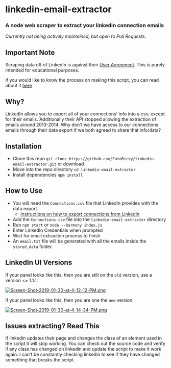 # linkedin-email-extractor
### A node web scraper to extract your linkedin connection emails
*Currently not being actively maintained, but open to Pull Requests.*

## Important Note
Scraping data off of LinkedIn is against their [User Agreement](https://www.linkedin.com/legal/user-agreement). This is purely intended for educational purposes.

If you would like to know the process on making this script, you can read about it [here](https://dev.to/futoricky/how-i-made-a-web-scraper-script-because-linkedin-27fc)

## Why?
LinkedIn allows you to export all of your connections' info into a csv, except for their emails. 
Additionally their API stopped allowing the extraction of emails around 2013-2014. Why don't we have access to our connections emails through their data export if we both agreed to share that info/data?

## Installation
- Clone this repo `git clone https://github.com/FutoRicky/linkedin-email-extractor.git` or download
- Move into the repo directory `cd linkedin-email-extractor`
- Install dependencies `npm install`

## How to Use
- You will need the `Connections.csv` file that LinkedIn provides with the data export. 
  - [Instructions on how to export connections from LinkedIn](https://www.linkedin.com/help/linkedin/answer/66844/exporting-connections-from-linkedin?lang=en)
- Add the `Connections.csv` file into the `linkedin-email-extractor` directory
- Run `npm start` or `node --harmony index.js`
- Enter LinkedIn Credentials when prompted
- Wait for email extraction process to finish
- An `email.txt` file will be generated with all the emails inside the `stored_data` folder.

## LinkedIn UI Versions
If your panel looks like this, then you are still on the `old` version, use a version <= 1.1.1:

[![Screen-Shot-2019-01-30-at-4-12-12-PM.png](https://i.postimg.cc/L8N31bfb/Screen-Shot-2019-01-30-at-4-12-12-PM.png)](https://postimg.cc/3k0GM9tX)

If your panel looks like this, then you are one the `new` version:

[![Screen-Shot-2019-01-30-at-4-14-34-PM.png](https://i.postimg.cc/rpsCCNNF/Screen-Shot-2019-01-30-at-4-14-34-PM.png)](https://postimg.cc/XZMCnFPT)

## Issues extracting? Read This

If linkedin updates their page and changes the class of an element used in the script it will stop working. You can check out the source code and verify if any class has changed on linkedin and update the script to make it work again. I can't be constantly checking linkedin to see if they have changed something that breaks the script.
